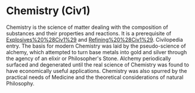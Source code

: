 # Chemistry (Civ1)

Chemistry is the science of matter dealing with the composition of substances and their properties and reactions.
It is a prerequisite of [Explosives%20%28Civ1%29](Explosives) and [Refining%20%28Civ1%29](Refining).
Civilopedia entry.
The basis for modern Chemistry was laid by the pseudo-science of alchemy, which attempted to turn base metals into gold and silver through the agency of an elixir or Philosopher's Stone. Alchemy periodically surfaced and degenerated until the real science of Chemistry was found to have economically useful applications. Chemistry was also spurred by the practical needs of Medicine and the theoretical considerations of natural Philosophy.